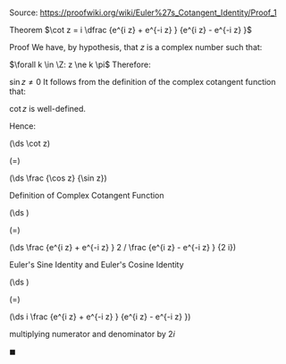 # 

Source: https://proofwiki.org/wiki/Euler%27s_Cotangent_Identity/Proof_1

Theorem
$\cot z = i \dfrac {e^{i z} + e^{-i z} } {e^{i z} - e^{-i z} }$


Proof
We have, by hypothesis, that $z$ is a complex number such that:

$\forall k \in \Z: z \ne k \pi$
Therefore:

$\sin z \ne 0$
It follows from the definition of the complex cotangent function that:

$\cot z$
is well-defined.

Hence:














\(\ds \cot z\)

\(=\)







\(\ds \frac {\cos z} {\sin z}\)





Definition of Complex Cotangent Function














\(\ds \)

\(=\)







\(\ds \frac {e^{i z} + e^{-i z} } 2 / \frac {e^{i z} - e^{-i z} } {2 i}\)





Euler's Sine Identity and Euler's Cosine Identity














\(\ds \)

\(=\)







\(\ds i \frac {e^{i z} + e^{-i z} } {e^{i z} - e^{-i z} }\)





multiplying numerator and denominator by $2 i$



$\blacksquare$





